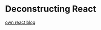 # Deconstructing React

[own react blog](https://andela.com/insights/building-your-own-version-of-react-from-scratch-part-1/)
